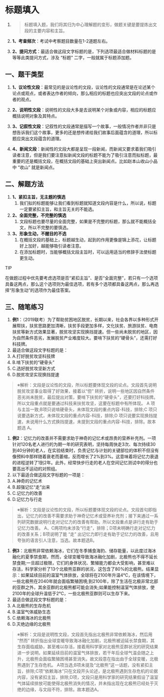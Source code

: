 # 标题填入[](https://sakib.hidns.co/言语理解/标题填入.html#标题填入)

 

1. > 标题填入题，我们将其归为中心理解题的变形，做题关键是要提炼出文段的主要内容和主旨。

2. **1、考查频次**：考试中考察题目数量在1-2道题左右。

3. **2、提问方式**：最适合做这段文字标题的是，下列选项最适合做材料标题的是等等此类提问方式，涉及 “标题” 二字，一般就属于标题添加题。

## 一、题干类型[](https://sakib.hidns.co/言语理解/标题填入.html#一、题干类型)

1. **1、议论性文段**：最常见的是议论性的文段，议论性的文段通常是在论述某个论点或观点，或者表达作者的倾向，那么相应的标题也应突出文段的论点或作者的观点。

1. **2、说明性文段**：说明性的文段大多是去说明某个对象或内容，相应的标题应概括说明对象及其特点。
2. **3、记叙性文段**：记叙性的文段通常是描写一个故事，一般情况作者并非只是想告诉我们这个故事，更多的还是想传递给我们故事后面蕴含的道理，所以标题应突出文段蕴含的道理。
3. **4、新闻文段**：新闻性的文段大都是呈现一段新闻，而新闻又要求着我们吸引读者注意，但是我们要注意拟新闻文段的标题不能为了吸引注意而拟标题，最重要的还是概括文段，在概括文段的基础上突出新闻点。比如赵本山收山小品中 “收山” 就是新闻点。

## 二、解题方法[](https://sakib.hidns.co/言语理解/标题填入.html#二、解题方法)

1. **1、紧扣主旨，无主题的慎选**
   1. 我们拟的标题能够让我们看到标题就知道文段内容是什么，所以说，标题一定要紧扣主旨，和主旨无关的不能选。
2. **2、全面完整，不完整的慎选**
   1. 文段标题也要尽量的全面完整，如果是不完整的标题，那么就不能概括全文，所以不完整的要慎选。
3. **3、形象生动，不醒目的不选**
   1. 在概括文段的基础上，标题越生动，起到的作用更像是锦上添花，让标题好上加好，越能够吸引读者注意。
   2. 在添加标题时，当能够概括文段主旨时，可以运用适当的修辞手法使标题更生动。

TIP

在做题过程中优先要考虑选项是否“紧扣主旨”、是否“全面完整”，若只有一个选项具备这两点，那么这个选项则为最佳选项，若有多个选项都具备这两点，那么再选择“形象生动”的选项作为最佳答案。

## 三、随笔练习[](https://sakib.hidns.co/言语理解/标题填入.html#三、随笔练习)

1. **例1**：（2019联考）为了帮助贫困地区脱贫，长期以来，社会各界以多种形式开展帮扶，扶贫思路更加清晰，扶贫手段更加多样，文化扶贫、旅游扶贫、电商扶贫等新方式效果显著，脱贫攻坚实现换挡提速。但一些尚未脱贫的地区，因为自然条件恶劣，发展脱贫产业难度较大。要啃下扶贫的“硬骨头”，还需打好科技牌。
2. 最适合做这段文字标题的是：
3. A.打好脱贫攻坚科技牌
4. B.啃下扶贫的“硬骨头”
5. C.选好脱贫攻坚新方式
6. D.脱贫攻坚实现换挡提速

> ※解析：文段是议论性的文段，所以标题要体现文段的论点。文段首先说明脱贫攻坚事业取得了好效果，接着以“但” 转折，说明一些地区因自然条件恶劣尚未脱贫，最后提出对策，要啃下扶贫的“硬骨头”，还要打好科技牌。所以文段重点就是要通过科技来扶贫攻坚，这要在标题中有所体现。
> A 项与主旨一致;B项只说啃硬骨头，未体现文段的重点内容-科技，排除;C 项只说要选新方式，未体现文段的重点内容-科技，排除;D 项只说要实现换挡提速，未说用什么方式换挡提速，未提到文段的重点内容-科技，排除。故本题选 A。

1. **例2**：记忆力的改善并不需要求助于神奇的记忆术或昂贵的营养补充剂。一项针对120名老人进行的为期一年的研究表明，坚持每周快走3次、每次持续30到40分钟的老人，在实验结束时，负责记忆与计划的关键部位的体积不但没有像预料中那样随着衰老而萎缩，反而增长了2%到3%。这意味着将记忆力衰退的进程逆转了1到2年。此外，经常快步行走的老人在空间记忆测试中的得分也要高出不运动的对照组。
2. 以下最适合做这段文字标题的一项是：
3. A.神奇的记忆术
4. B.超强记忆“走”出来
5. C.记忆力的改善
6. D.记忆力与行走

> ※解析：文段是议论性的文段，所以标题要体现文段的论点。文段首句即指出，记忆力的改善不需要求助于神奇记忆术或营养补充剂；接下来通过一系列研究数据说明行走对记忆力的改善有帮助。所以文段重点是讲行走有助于记忆力改善。
> A、C两项均未涉及“行走”，排除；D项未明确行走对记忆力的改善关系；B项说明了能 “走” 出记忆力即行走有助于记忆力的改善，且用夸张的语言引人注意，当选。故本题选B。

1. **例3**：北极熊非常依赖海冰，它们在冬季捕食海豹、储存能量，以此度过海冰融化的夏季禁食期，然而，全球变暖导致海冰融化加剧，北极熊也不得不延长禁食期;一旦超过极限，它们的身体状况、繁殖能力都会大受影响，甚至难以存活，科学家分析了13个北极熊亚群的状况，这包含了80%的北极熊。结果显示：如果延续目前的温室气体排放，全球将在2100年升温4℃，在该情境下，一些北极熊在2040年就会面临繁殖困境;到2100年，除了生活在北极非常北部的亚群之外，其余亚群的北极熊都可能会消失;如果能控制温室气体排放，使2100年的全球升温低于2℃，一些北极熊亚群则可以生存下来。
2. 最适合做这段文字标题的是：
3. A.北极熊的生存危机
4. B.温室气体威胁生态
5. C.依赖海冰的北极熊
6. D.灭绝边缘的北极熊

> ※解析：文段是说明性文段，文段首先指出北极熊非常依赖海冰，然后用 “然而” 转折指出全球变暖导致海冰融化加剧，北极熊被迫延长禁食期，其生存面临威胁，甚至难以存活，接着用科学家对北极熊亚群状况的研究结果进一步说明，如果延续目前的温室气体排放，若干年后全球气温会随之上升，北极熊会面临繁殖困境甚至消失。故文段意在指出由于全球变暖，北极熊遇到了生存危机。
> A项当选;B项未提及“北极熊”这一话题，没有紧扣主旨，排除;C项“依赖海冰”只在文段开头论述，是北极熊遇到生存危机的论据内容，没有紧扣主旨，排除;D项，文段只是用科学家的研究结果假设了温室气体延续排放可能使得北极熊消失的情况，并未指出现在北极熊已经处于灭绝的边缘，与文段不符，排除。故本题选A。



